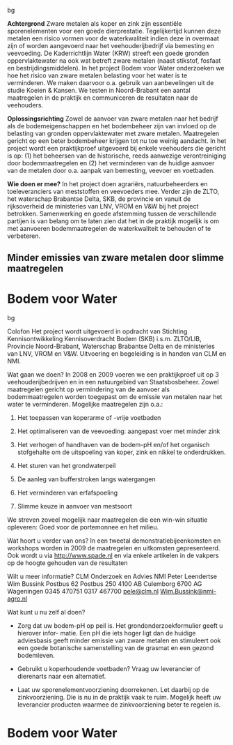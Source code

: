  bg 

**Achtergrond** Zware metalen als koper en zink zijn essentiële sporenelementen voor een goede dierprestatie. Tegelijkertijd kunnen deze metalen een risico vormen voor de waterkwaliteit indien deze in overmaat zijn of worden aangevoerd naar het veehouderijbedrijf via bemesting en veevoeding. De Kaderrichtlijn Water (KRW) streeft een goede gronden oppervlaktewater na ook wat betreft zware metalen (naast stikstof, fosfaat en bestrijdingsmiddelen). In het project Bodem voor Water onderzoeken we hoe het risico van zware metalen belasting voor het water is te verminderen. We maken daarvoor o.a. gebruik van aanbevelingen uit de studie Koeien & Kansen. We testen in Noord-Brabant een aantal maatregelen in de praktijk en communiceren de resultaten naar de veehouders. 

**Oplossingsrichting** Zowel de aanvoer van zware metalen naar het bedrijf als de bodemeigenschappen en het bodembeheer zijn van invloed op de belasting van gronden oppervlaktewater met zware metalen. Maatregelen gericht op een beter bodembeheer krijgen tot nu toe weinig aandacht. In het project wordt een praktijkproef uitgevoerd bij enkele veehouders die gericht is op: (1) het beheersen van de historische, reeds aanwezige verontreiniging door bodemmaatregelen en (2) het verminderen van de huidige aanvoer van de metalen door o.a. aanpak van bemesting, veevoer en voetbaden. 

**Wie doen er mee?** In het project doen agrariërs, natuurbeheerders en toeleveranciers van meststoffen en veevoeders mee. Verder zijn de ZLTO, het waterschap Brabantse Delta, SKB, de provincie en vanuit de rijksoverheid de ministeries van LNV, VROM en V&W bij het project betrokken. Samenwerking en goede afstemming tussen de verschillende partijen is van belang om te laten zien dat het in de praktijk mogelijk is om met aanvoeren bodemmaatregelen de waterkwaliteit te behouden of te verbeteren. 

## Minder emissies van zware metalen door slimme maatregelen 

# Bodem voor Water 


 bg 

Colofon Het project wordt uitgevoerd in opdracht van Stichting Kennisontwikkeling Kennisoverdracht Bodem (SKB) i.s.m. ZLTO/LIB, Provincie Noord-Brabant, Waterschap Brabantse Delta en de ministeries van LNV, VROM en V&W. Uitvoering en begeleiding is in handen van CLM en NMI. 

 Wat gaan we doen? In 2008 en 2009 voeren we een praktijkproef uit op 3 veehouderijbedrijven en in een natuurgebied van Staatsbosbeheer. Zowel maatregelen gericht op vermindering van de aanvoer als bodemmaatregelen worden toegepast om de emissie van metalen naar het water te verminderen. Mogelijke maatregelen zijn o.a.: 

1. Het toepassen van koperarme of -vrije voetbaden 

2. Het optimaliseren van de veevoeding: aangepast voer met minder zink 

3. Het verhogen of handhaven van de bodem-pH en/of het organisch     stofgehalte om de uitspoeling van koper, zink en nikkel te onderdrukken. 

4. Het sturen van het grondwaterpeil 

5. De aanleg van bufferstroken langs watergangen 

6. Het verminderen van erfafspoeling 

7. Slimme keuze in aanvoer van mestsoort 

 We streven zoveel mogelijk naar maatregelen die een win-win situatie opleveren: Goed voor de portemonnee en het milieu. 

 Wat hoort u verder van ons? In een tweetal demonstratiebijeenkomsten en workshops worden in 2009 de maatregelen en uitkomsten gepresenteerd. Ook wordt u via http://www.spade.nl en via enkele artikelen in de vakpers op de hoogte gehouden van de resultaten 

 Wilt u meer informatie? CLM Onderzoek en Advies NMI Peter Leendertse Wim Bussink Postbus 62 Postbus 250 4100 AB Culemborg 6700 AG Wageningen 0345 470751 0317 467700 pele@clm.nl Wim.Bussink@nmi-agro.nl 

 Wat kunt u nu zelf al doen? 

- Zorg dat uw bodem-pH op peil is. Het grondonderzoekformulier geeft u hierover infor-     matie. Een pH die iets hoger ligt dan de huidige adviesbasis geeft minder emissie van     zware metalen en stimuleert ook een goede botanische samenstelling van de grasmat     en een gezond bodemleven. 

- Gebruikt u koperhoudende voetbaden? Vraag uw leverancier of dierenarts naar een     alternatief. 

- Laat uw sporenelementvoorziening doorrekenen. Let daarbij op de zinkvoorziening.     Die is nu in de praktijk vaak te ruim. Mogelijk heeft uw leverancier producten waarmee     de zinkvoorziening beter te regelen is. 

# Bodem voor Water 


